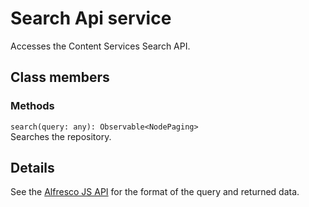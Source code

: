 # Search Api service

Accesses the Content Services Search API.

## Class members

### Methods

`search(query: any): Observable<NodePaging>`<br/>
Searches the repository.

## Details

See the
[Alfresco JS API](https://github.com/Alfresco/alfresco-js-api/blob/master/src/alfresco-search-rest-api/docs/SearchApi.md#search)
for the format of the query and returned data.
